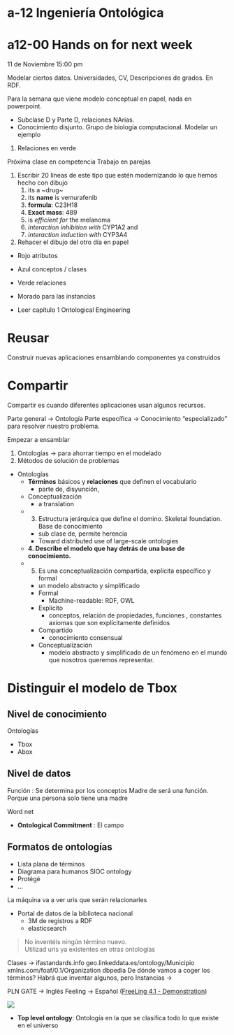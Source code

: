 # a-12 Ingeniería Ontológica

# a12-00 Hands on for next week
11 de Noviembre 15:00 pm

Modelar ciertos datos. 
Universidades, CV, Descripciones de grados. En RDF.

Para la semana que viene modelo conceptual en papel, nada en powerpoint.
- Subclase D y Parte D, relaciones NArias. 
- Conocimiento disjunto.
Grupo de biología computacional.
Modelar un ejemplo

1. Relaciones en verde

Próxima clase en competencia
Trabajo en parejas

1. Escribir 20 líneas de este tipo que estén modernizando lo que hemos hecho con dibujo
	1. its a ~drug~
	2. its **name** is vemurafenib
	3. **formula**: C23H18
	4. **Exact mass**: 489
	5. is *efficient for* the melanoma
	6. *interaction inhibition with* CYP1A2 and 
	7. *interaction induction with* CYP3A4
2. Rehacer el dibujo del otro día en papel

- Rojo atributos
- Azul conceptos / clases
- Verde relaciones
- Morado para las instancias

- Leer capítulo 1 Ontological Engineering 


# Reusar
Construir nuevas aplicaciones ensamblando componentes ya construidos

# Compartir
Compartir es cuando diferentes aplicaciones usan algunos recursos.

Parte general -> Ontología
Parte específica  -> Conocimiento “especializado” para resolver nuestro problema.



Empezar a ensamblar 


1. Ontologías -> para ahorrar tiempo en el modelado 
2. Métodos de solución de problemas

- Ontologías
	- **Términos** básicos y **relaciones** que definen el vocabulario
		- parte de, disyunción,
	- Conceptualización
		- a translation
	- 3. Estructura jerárquica que define el domino. Skeletal foundation. Base de conocimiento
		- sub clase de, permite herencia
		- Toward distributed use of large-scale ontologies
	- **4. Describe el modelo que hay detrás de una base de conocimiento.**
	- 5. Es una conceptualización compartida, explícita específico y formal
		- un modelo abstracto y simplificado
		- Formal
			- Machine-readable: RDF, OWL
		- Explícito
			- conceptos, relación de propiedades, funciones , constantes axiomas que son explícitamente definidos
		- Compartido
			- conocimiento consensual
		- Conceptualización
			- modelo abstracto y simplificado de un fenómeno en el mundo que nosotros queremos representar.


# Distinguir el modelo de Tbox
## Nivel de conocimiento
Ontologías
- Tbox
- Abox

## Nivel de datos


Función : Se determina por los conceptos
	Madre de será una función. Porque una persona solo tiene una madre

Word net


- **Ontological Commitment** : El campo 

## Formatos de ontologías
- Lista plana de términos
- Diagrama para humanos SIOC ontology
- Protégé
- …

La máquina va a ver uris que serán relacionarles 
- Portal de datos de la biblioteca nacional
	- 3M de registros a RDF
	- elasticsearch

> No inventéis ningún término nuevo.  
> Utilizad uris ya existentes en otras ontologías  
> 	  

Clases -> ifastandards.info
	geo.linkeddata.es/ontology/Municipio
	xmlns.com/foaf/0.1/Organization
	dbpedia
	De dónde vamos a coger los términos?
	Habrá que inventar algunos, pero 
Instancias -> 


PLN
	GATE -> Inglés
	Feeling -> Español ([FreeLing 4.1 - Demonstration](http://nlp.lsi.upc.edu/freeling/demo/demo.php))



![](a-12%20Ingenieri%CC%81a%20Ontolo%CC%81gica/Captura%20de%20pantalla%202019-11-05%20a%20las%2018.28.40%202.png)

- **Top level ontology**: Ontología en la que se clasifica todo lo que existe en el universo